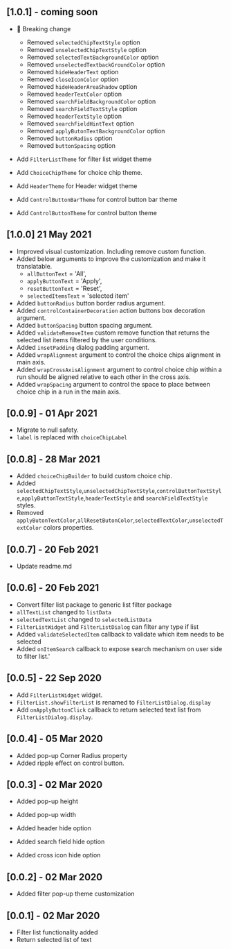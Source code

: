 ## [1.0.1] - coming soon

- 🚨 Breaking change

  - Removed `selectedChipTextStyle` option
  - Removed `unselectedChipTextStyle` option
  - Removed `selectedTextBackgroundColor` option
  - Removed `unselectedTextbackGroundColor` option
  - Removed `hideHeaderText` option
  - Removed `closeIconColor` option
  - Removed `hideHeaderAreaShadow` option
  - Removed `headerTextColor` option
  - Removed `searchFieldBackgroundColor` option
  - Removed `searchFieldTextStyle` option
  - Removed `headerTextStyle` option
  - Removed `searchFieldHintText` option
  - Removed `applyButonTextBackgroundColor` option
  - Removed `buttonRadius` option
  - Removed `buttonSpacing` option

- Add `FilterListTheme` for filter list widget theme
- Add `ChoiceChipTheme` for choice chip theme.
- Add `HeaderTheme` for Header widget theme
- Add `ControlButtonBarTheme` for control button bar theme
- Add `ControlButtonTheme` for control button theme

## [1.0.0] 21 May 2021

- Improved visual customization. Including remove custom function.
- Added below arguments to improve the customization and make it translatable.
  - `allButtonText` = 'All',
  - `applyButtonText` = 'Apply',
  - `resetButtonText` = 'Reset',
  - `selectedItemsText` = 'selected item'
- Added `buttonRadius` button border radius argument.
- Added `controlContainerDecoration` action buttons box decoration argument.
- Added `buttonSpacing` button spacing argument.
- Added `validateRemoveItem` custom remove function that returns the selected list items filtered by the user conditions.
- Added `insetPadding` dialog padding argument.
- Added `wrapAlignment` argument to control the choice chips alignment in main axis.
- Added `wrapCrossAxisAlignment` argument to control choice chip within a run should be aligned relative to each other in the cross axis.
- Added `wrapSpacing` argument to control the space to place between choice chip in a run in the main axis.

## [0.0.9] - 01 Apr 2021

- Migrate to null safety.
- `label` is replaced with `choiceChipLabel`

## [0.0.8] - 28 Mar 2021

- Added `choiceChipBuilder` to build custom choice chip.
- Added `selectedChipTextStyle`,`unselectedChipTextStyle`,`controlButtonTextStyle`,`applyButtonTextStyle`,`headerTextStyle` and `searchFieldTextStyle` styles.
- Removed `applyButonTextColor`,`allResetButonColor`,`selectedTextColor`,`unselectedTextColor` colors properties.

## [0.0.7] - 20 Feb 2021

- Update readme.md

## [0.0.6] - 20 Feb 2021

- Convert filter list package to generic list filter package
- `allTextList` changed to `listData`
- `selectedTextList` changed to `selectedListData`
- `FilterListWidget` and `FilterListDialog` can filter any type if list
- Added `validateSelectedItem` callback to validate which item needs to be selected
- Added `onItemSearch` callback to expose search mechanism on user side to filter list.'

## [0.0.5] - 22 Sep 2020

- Add `FilterListWidget` widget.
- `FilterList.showFilterList` is renamed to `FilterListDialog.display`
- Add `onApplyButtonClick` callback to return selected text list from `FilterListDialog.display`.

## [0.0.4] - 05 Mar 2020

- Added pop-up Corner Radius property
- Added ripple effect on control button.

## [0.0.3] - 02 Mar 2020

- Added pop-up height

- Added pop-up width
- Added header hide option
- Added search field hide option
- Added cross icon hide option

## [0.0.2] - 02 Mar 2020

- Added filter pop-up theme customization

## [0.0.1] - 02 Mar 2020

- Filter list functionality added
- Return selected list of text
